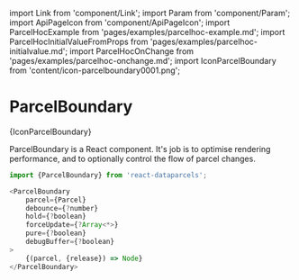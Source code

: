 import Link from 'component/Link';
import Param from 'component/Param';
import ApiPageIcon from 'component/ApiPageIcon';
import ParcelHocExample from 'pages/examples/parcelhoc-example.md';
import ParcelHocInitialValueFromProps from 'pages/examples/parcelhoc-initialvalue.md';
import ParcelHocOnChange from 'pages/examples/parcelhoc-onchange.md';
import IconParcelBoundary from 'content/icon-parcelboundary0001.png';

# ParcelBoundary

<ApiPageIcon>{IconParcelBoundary}</ApiPageIcon>

ParcelBoundary is a React component. It's job is to optimise rendering performance, and to optionally control the flow of parcel changes.

```js
import {ParcelBoundary} from 'react-dataparcels';
```

```js
<ParcelBoundary
    parcel={Parcel}
    debounce={?number}
    hold={?boolean}
    forceUpdate={?Array<*>}
    pure={?boolean}
    debugBuffer={?boolean}
>
    {(parcel, {release}) => Node}
</ParcelBoundary>
```

